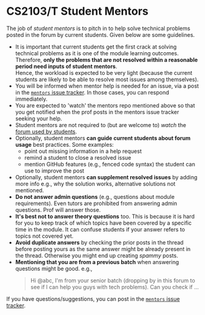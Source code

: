# CS2103/T Student Mentors

The job of _student mentors_ is to pitch in to help solve technical problems posted in the forum by current students.
 Given below are some guidelines.

* It is important that current students get the first crack at solving technical problems as it is one of the
  module learning outcomes.<br>
  Therefore, **only the problems that are not resolved within a reasonable period need inputs of student mentors**.<br>
  Hence, the workload is expected to be very light
  (because the current students are likely to be able to resolve most issues among themselves).
* You will be informed when mentor help is needed for an issue, via a post in the
  [`mentors` issue tracker](../../issues). In those cases, you can respond immediately.
* You are expected to 'watch' the mentors repo mentioned above so that you get notified when the prof posts
  in the mentors issue tracker seeking your help.
* Student mentors are not required to (but are welcome to) _watch_ the [forum used by students](../../../forum/issues).
* Optionally, student mentors **can guide current students about forum usage** best practices. Some examples:
    * point out missing information in a help request
    * remind a student to close a resolved issue
    * mention GitHub features (e.g., fenced code syntax) the student can use to improve the post
* Optionally, student mentors **can supplement resolved issues**  by adding more info e.g., why the solution works,
  alternative solutions not mentioned.
* **Do not answer admin questions** (e.g., questions about module requirements).
  Even tutors are prohibited from answering admin questions. Prof will answer those.
* **It's best not to answer theory questions** too.
  This is because it is hard for you to keep track of which topics have been covered by a specific time in the module.
  It can confuse students if your answer refers to topics not covered yet.
* **Avoid duplicate answers** by checking the prior posts in the thread before posting yours
  as the same answer might be already present in the thread. Otherwise you might end up creating _spammy_ posts.
* **Mentioning that you are from a previous batch** when answering questions might be good. e.g.,
  > Hi @abc, I'm from your senior batch (dropping by in this forum to see if I can help you guys with tech problems).
  > Can you check if ...

If you have questions/suggestions, you can post in the [`mentors` issue tracker](../../issues).
